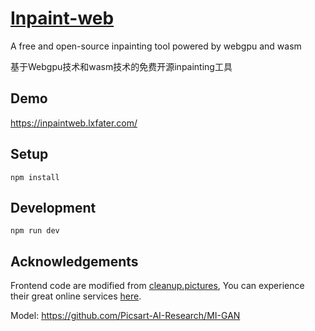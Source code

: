 # [Inpaint-web](https://github.com/lxfater/inpaint-web)

A free and open-source inpainting tool powered by webgpu and wasm

基于Webgpu技术和wasm技术的免费开源inpainting工具

## Demo

https://inpaintweb.lxfater.com/

## Setup

`npm install`

## Development

`npm run dev`


## Acknowledgements
Frontend code are modified from [cleanup.pictures](https://github.com/initml/cleanup.pictures), You can experience their
great online services [here](https://cleanup.pictures/).

Model: https://github.com/Picsart-AI-Research/MI-GAN




